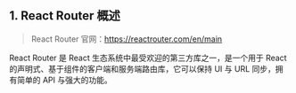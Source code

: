 ## 1. React Router 概述

> React Router 官网：https://reactrouter.com/en/main

React Router 是 React 生态系统中最受欢迎的第三方库之一，是一个用于 React 的声明式、基于组件的客户端和服务端路由库，它可以保持 UI 与 URL 同步，拥有简单的 API 与强大的功能。


